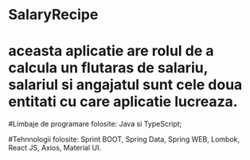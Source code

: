 # SalaryRecipe

# aceasta aplicatie are rolul de a calcula un flutaras de salariu, salariul si angajatul sunt cele doua entitati cu care aplicatie lucreaza. 

#Limbaje de programare folosite: Java si TypeScript;

#Tehnnologii folosite: Sprint BOOT, Spring Data, Spring WEB, Lombok, React JS, Axios, Material UI.
